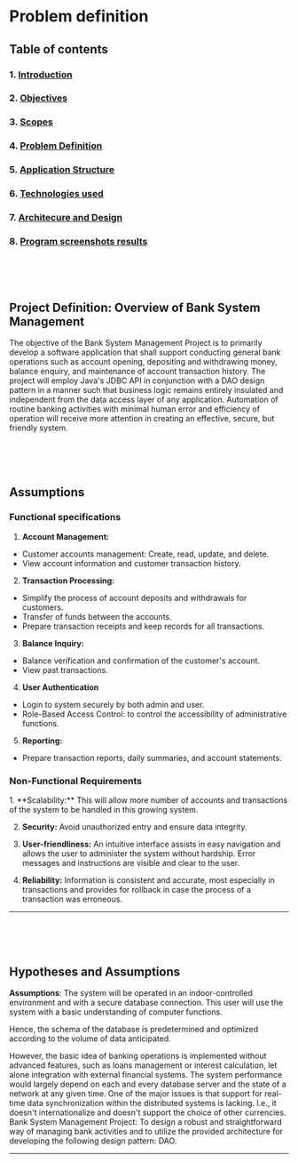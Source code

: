 # Problem definition

## Table of contents

### 1. [Introduction](../project-report.md#1-introduction)

### 2. [Objectives](../project-report.md#objectives)

### 3. [Scopes](../project-report.md#scope)

### 4. [Problem Definition](./problem-definition.md)

### 5. [Application Structure](./system-design.md#application-structure)

### 6. [Technologies used](./system-design.md#technologies-used)

### 7. [Architecure and Design](./system-design.md#architecture-and-design)  

### 8. [Program screenshots results](./result-screenshoots.md)

<br><br><br>

## Project Definition: Overview of Bank System Management

The objective of the Bank System Management Project is to primarily develop a software application that shall support conducting general bank operations such as account opening, depositing and withdrawing money, balance enquiry, and maintenance of account transaction history. The project will employ Java's JDBC API in conjunction with a DAO design pattern in a manner such that business logic remains entirely insulated and independent from the data access layer of any application. Automation of routine banking activities with minimal human error and efficiency of operation will receive more attention in creating an effective, secure, but friendly system.  

<br><br><br>

## Assumptions

### Functional specifications

1. **Account Management:**

- Customer accounts management: Create, read, update, and delete.
- View account information and customer transaction history.

2. **Transaction Processing:**

- Simplify the process of account deposits and withdrawals for customers.
- Transfer of funds between the accounts.
- Prepare transaction receipts and keep records for all transactions.

3. **Balance Inquiry:**

- Balance verification and confirmation of the customer's account.
- View past transactions.

4. **User Authentication**

- Login to system securely by both admin and user.
- Role-Based Access Control: to control the accessibility of administrative functions.

5. **Reporting:**

- Prepare transaction reports, daily summaries, and account statements.

### Non-Functional Requirements

<ol>

</ol>
1. **Scalability:**
This will allow more number of accounts and transactions of the system to be handled in this growing system.

2. **Security:**
Avoid unauthorized entry and ensure data integrity.

3. **User-friendliness:**
An intuitive interface assists in easy navigation and allows the user to administer the system without hardship. Error messages and instructions are visible and clear to the user.

4. **Reliability:**
Information is consistent and accurate, most especially in transactions and provides for rollback in case the process of a transaction was erroneous.

---
<br><br><br>

## Hypotheses and Assumptions

**Assumptions**: The system will be operated in an indoor-controlled environment and with a secure database connection. This user will use the system with a basic understanding of computer functions.

Hence, the schema of the database is predetermined and optimized according to the volume of data anticipated.

 However, the basic idea of banking operations is implemented without advanced features, such as loans management or interest calculation, let alone integration with external financial systems. The system performance would largely depend on each and every database server and the state of a network at any given time. One of the major issues is that support for real-time data synchronization within the distributed systems is lacking. I.e., it doesn't internationalize and doesn't support the choice of other currencies. Bank System Management Project: To design a robust and straightforward way of managing bank activities and to utilize the provided architecture for developing the following design pattern: DAO.

---
